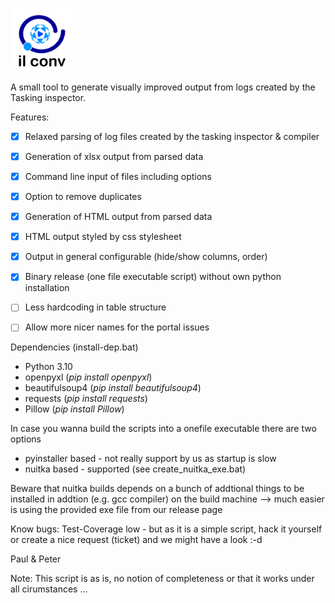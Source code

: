 <p>
  <img src="res/logo.png" width="20%">
</p>

A small tool to generate visually improved output from logs created by the Tasking inspector.

Features:
* [x] Relaxed parsing of log files created by the tasking inspector & compiler
* [x] Generation of xlsx output from parsed data
* [x] Command line input of files including options
* [x] Option to remove duplicates
* [x] Generation of HTML output from parsed data
* [x] HTML output styled by css stylesheet
* [x] Output in general configurable (hide/show columns, order)
* [x] Binary release (one file executable script) without own python installation

* [ ] Less hardcoding in table structure
* [ ] Allow more nicer names for the portal issues

Dependencies (install-dep.bat)

* Python 3.10
* openpyxl (*pip install openpyxl*)
* beautifulsoup4 (*pip install beautifulsoup4*)
* requests (*pip install requests*)
* Pillow (*pip install Pillow*)

In case you wanna build  the scripts into a onefile executable there are two  options
* pyinstaller based - not really support by us as startup is slow
* nuitka based - supported (see create_nuitka_exe.bat)

Beware that nuitka builds depends on a bunch of addtional things to be installed in addtion (e.g. gcc compiler) on the build machine
--> much easier is using the provided exe file from our release page

Know bugs: Test-Coverage low - but as it is a simple script, hack it yourself or create a nice request (ticket) and we might have a look :-d

Paul & Peter

Note: This script is as is, no notion of completeness or that it works under all cirumstances ...
